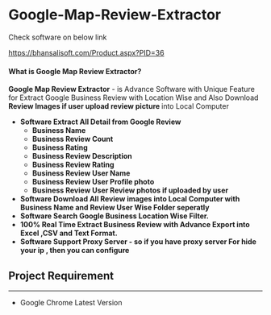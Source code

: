 
# Google-Map-Review-Extractor

Check software on below link

https://bhansalisoft.com/Product.aspx?PID=36

 <h4>What is Google Map Review Extractor?</h4>

 <p>
                <strong>Google Map Review Extractor</strong> - is Advance Software with Unique Feature for Extract Google Business Review with Location Wise 
				and Also Download <strong>Review Images if user upload review picture </strong> into Local Computer 
				 <ul><li>
                         <strong>Software Extract All Detail from Google Review</strong>
						 <ul>
						          <li><strong>Business Name</strong></li>
								  <li><strong>Business Review Count</strong></li>
								  <li><strong>Business Rating</strong></li>
						        <li><strong>Business Review Description</strong></li>
						        <li><strong>Business Review Rating</strong></li>
								<li><strong>Business Review User Name</strong></li>
								<li><strong>Business Review User Profile photo</strong> </li>
								<li><strong>Business Review User Review photos if uploaded by user </strong> </li>
						 </ul></li><li>
                        <strong>Software Download All Review images into Local Computer with Business Name and Review User Wise  Folder seperatly</strong>
                    </li><li>
                         <strong>Software Search Google Business Location Wise Filter.</strong>
                    </li><li>
					      <strong>100% Real Time Extract Business Review with Advance Export into Excel ,CSV and Text Format.</strong>
						  </li>
					<li>
					     <strong>Software Support Proxy Server - so if you have proxy server For hide your ip , then you can configure</strong>
						  </li>
                </ul>
            </p>
           <h2>Project Requirement </h2>
                <hr class="notop">
            <ul>
                <li>Google Chrome Latest Version</li>
            </ul>
